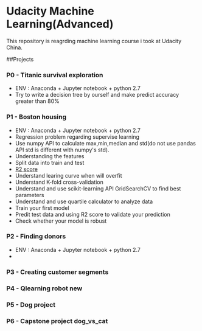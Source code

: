# Udacity Machine Learning(Advanced)
This repository is reagrding machine learning course i took at Udacity China.

##Projects

### P0 - Titanic survival exploration
- ENV : Anaconda + Jupyter notebook + python 2.7
- Try to write a decision tree by ourself and make predict accuracy greater than 80%

### P1 - Boston housing
- ENV : Anaconda + Jupyter notebook + python 2.7
- Regression problem regarding supervise learning
- Use numpy API to calculate max,min,median and std(do not use pandas API std is different with numpy's std).
- Understanding the features
- Split data into train and test
- [R2 score](https://en.wikipedia.org/wiki/Coefficient_of_determination)
- Understand learing curve when will overfit
- Understand K-fold cross-validation
- Understand and use scikit-learning API GridSearchCV to find best parameters
- Understand and use quartile calculator to analyze data
- Train your first model
- Predit test data and using R2 score to validate your prediction
- Check whether your model is robust

### P2 - Finding donors
- ENV : Anaconda + Jupyter notebook + python 2.7
- 

### P3 - Creating customer segments

### P4 - Qlearning robot new

### P5 - Dog project

### P6 - Capstone project dog_vs_cat
